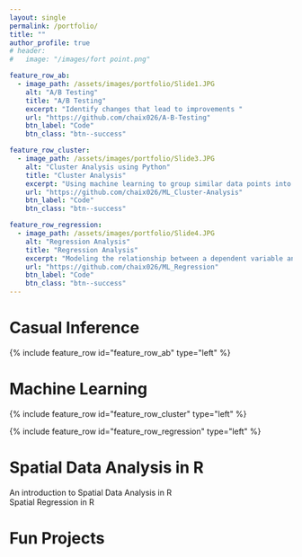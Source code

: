 ```yaml
---
layout: single
permalink: /portfolio/
title: ""
author_profile: true
# header:
#   image: "/images/fort point.png"

feature_row_ab:
  - image_path: /assets/images/portfolio/Slide1.JPG
    alt: "A/B Testing"
    title: "A/B Testing"
    excerpt: "Identify changes that lead to improvements "
    url: "https://github.com/chaix026/A-B-Testing"
    btn_label: "Code"
    btn_class: "btn--success"

feature_row_cluster:
  - image_path: /assets/images/portfolio/Slide3.JPG
    alt: "Cluster Analysis using Python"
    title: "Cluster Analysis"
    excerpt: "Using machine learning to group similar data points into clusters."
    url: "https://github.com/chaix026/ML_Cluster-Analysis"
    btn_label: "Code"
    btn_class: "btn--success"

feature_row_regression:
  - image_path: /assets/images/portfolio/Slide4.JPG
    alt: "Regression Analysis"
    title: "Regression Analysis"
    excerpt: "Modeling the relationship between a dependent variable and one or more predictors."
    url: "https://github.com/chaix026/ML_Regression"
    btn_label: "Code"
    btn_class: "btn--success"
---
```



# Casual Inference
{% include feature_row id="feature_row_ab" type="left" %}

# Machine Learning 
{% include feature_row id="feature_row_cluster" type="left" %}  

{% include feature_row id="feature_row_regression" type="left" %}


# Spatial Data Analysis in R
An introduction to Spatial Data Analysis in R   
Spatial Regression in R

# Fun Projects
